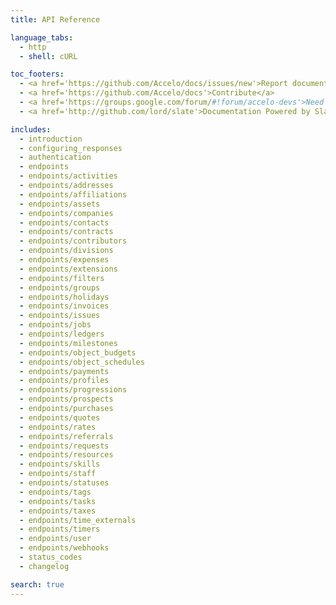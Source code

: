 ```yaml
---
title: API Reference

language_tabs:
  - http
  - shell: cURL

toc_footers:
  - <a href='https://github.com/Accelo/docs/issues/new'>Report documentation error</a>
  - <a href='https://github.com/Accelo/docs'>Contribute</a>
  - <a href='https://groups.google.com/forum/#!forum/accelo-devs'>Need help? Developer Forum</a>
  - <a href='http://github.com/lord/slate'>Documentation Powered by Slate</a>

includes:
  - introduction
  - configuring_responses
  - authentication
  - endpoints
  - endpoints/activities
  - endpoints/addresses
  - endpoints/affiliations
  - endpoints/assets
  - endpoints/companies
  - endpoints/contacts
  - endpoints/contracts
  - endpoints/contributors
  - endpoints/divisions
  - endpoints/expenses
  - endpoints/extensions
  - endpoints/filters
  - endpoints/groups
  - endpoints/holidays
  - endpoints/invoices
  - endpoints/issues
  - endpoints/jobs
  - endpoints/ledgers
  - endpoints/milestones
  - endpoints/object_budgets
  - endpoints/object_schedules
  - endpoints/payments
  - endpoints/profiles
  - endpoints/progressions
  - endpoints/prospects
  - endpoints/purchases
  - endpoints/quotes
  - endpoints/rates
  - endpoints/referrals
  - endpoints/requests
  - endpoints/resources
  - endpoints/skills
  - endpoints/staff
  - endpoints/statuses
  - endpoints/tags
  - endpoints/tasks
  - endpoints/taxes
  - endpoints/time_externals
  - endpoints/timers
  - endpoints/user
  - endpoints/webhooks
  - status_codes
  - changelog

search: true
---
```

